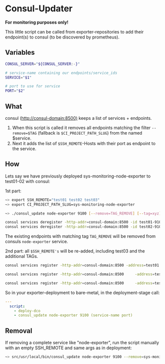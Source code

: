 <!-- markdownlint-disable MD013 -->
# Consul-Updater

**For monitoring purposes only!**

This little script can be called from exporter-repositories to add their
endpoint(s) to consul (to be discovered by prometheus).

## Variables

```bash
CONSUL_SERVER="${CONSUL_SERVER:-}"

# service-name containing our endpoints/service_ids
SERVICE="$1"

# port to use for service
PORT="$2"
```

## What

consul (<http://consul-domain:8500)> keeps a list of services + endpoints.

1. When this script is called it removes all endpoints matching the filter
  `--remove=$TAG` (fallback is `$CI_PROJECT_PATH_SLUG`) from the named $service.
2. Next it adds the list of `$SSH_REMOTE`-Hosts with their port as endpoint
  to the service.

## How

Lets say we have previously deployed sys-monitoring-node-exporter to test01-02
with consul:

1st part:

```bash
~> export SSH_REMOTE="test01 test02 test03"
~> export CI_PROJECT_PATH_SLUG=sys-monitoring-node-exporter

~> ./consul_update node-exporter 9100 [--remove=TAG_REMOVE] [--tag=xyz]*

consul services deregister -http-addr=consul-domain:8500 -id test01-9100
consul services deregister -http-addr=consul-domain:8500 -id test02-9100
```

The existing endpoints with matching tag `TAG_REMOVE` will be removed from
consuls `node-exporter` service.

2nd part:
all `$SSH_REMOTE's` will be re-added, including test03 and the additional TAGs.

```bash
consul services register -http-addr=consul-domain:8500 -address=test01 -id=test1-9100 -name=node-exporter -port=9100 -tag team-sys -tag sys-monitoring-node-exporter ...

consul services register -http-addr=consul-domain:8500     -address=test02     -id=test2-9100     -name=node-exporter     -port=9100     -tag team-sys     -tag sys-monitoring-node-exporter ...

consul services register -http-addr=consul-domain:8500     -address=test03     -id=test3-9100     -name=node-exporter     -port=9100     -tag team-sys     -tag sys-monitoring-node-exporter ...
```

So in your exporter-deployment to bare-metal, in the deployment-stage call:

```yaml
---
  script:
    - deploy-dco
    - consul_update node-exporter 9100 (service-name port)
```

## Removal

If removing a complete service like "node-exporter", run the script manually
with an empty SSH_REMOTE and same args as in deployment:

```bash
~> src/usr/local/bin/consul_update node-exporter 9100 --remove=sys-monitoring-node-exporter
```
